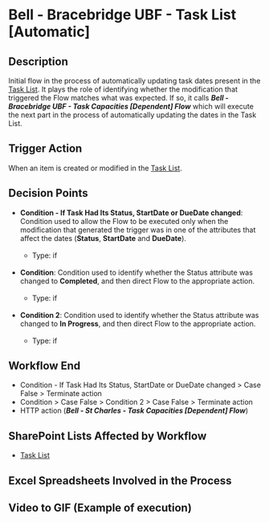 # Bell - Bracebridge UBF - Task List [Automatic]

## Description
Initial flow in the process of automatically updating task dates present in the <a href="https://vistacaretech.sharepoint.com/sites/engineering/Bell/BracebridgeUBF/Lists/Task%20List/1000%20Tasks.aspx" target="_blank">Task List</a>. It plays the role of identifying whether the modification that triggered the Flow matches what was expected. If so, it calls ***Bell - Bracebridge UBF - Task Capacities [Dependent] Flow*** which will execute the next part in the process of automatically updating the dates in the Task List.

## Trigger Action
When an item is created or modified in the <a href="https://vistacaretech.sharepoint.com/sites/engineering/Bell/BracebridgeUBF/Lists/Task%20List/1000%20Tasks.aspx" target="_blank">Task List</a>.

## Decision Points
* **Condition - If Task Had Its Status, StartDate or DueDate changed**: Condition used to allow the Flow to be executed only when the modification that generated the trigger was in one of the attributes that affect the dates (**Status**, **StartDate** and **DueDate**).
<br></br>
    * Type: if
<br></br>
* **Condition**: Condition used to identify whether the Status attribute was changed to **Completed**, and then direct Flow to the appropriate action.
<br></br>
    * Type: if
<br></br>
* **Condition 2**: Condition used to identify whether the Status attribute was changed to **In Progress**, and then direct Flow to the appropriate action.
<br></br>
    * Type: if

## Workflow End
* Condition - If Task Had Its Status, StartDate or DueDate changed > Case False > Terminate action
* Condition > Case False > Condition 2 > Case False > Terminate action
* HTTP action (***Bell - St Charles - Task Capacities [Dependent] Flow***)

## SharePoint Lists Affected by Workflow
* <a href="https://vistacaretech.sharepoint.com/sites/engineering/Bell/BracebridgeUBF/Lists/Task%20List/1000%20Tasks.aspx" target="_blank">Task List</a>

## Excel Spreadsheets Involved in the Process


## Video to GIF (Example of execution)